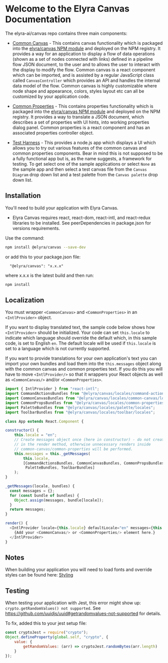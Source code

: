 # Welcome to the Elyra Canvas Documentation

The elyra-ai/canvas repo contains three main components:

* [Common Canvas](2.0-Common-Canvas-Documentation.md) - This contains canvas functionality which is packaged into the [elyra/canvas NPM module](https://www.npmjs.com/package/@elyra/canvas) and deployed on the NPM registry. It provides a way for an application to display a flow of data operations (shown as a set of nodes connected with links) defined in a pipeline flow JSON document, to the user and to allows the user to interact with the display to modify the flow. Common canvas is a react component which can be imported, and is assisted by a regular JavaScript class called `CanvasController` which provides an API and handles the internal data model of the flow. Common canvas is highly customizable where node shape and appearance, colors, styles layout etc can all be customized by your application code.

* [Common Properties](3.0-Common-Properties-documentation.md) - This contains properties functionality which is packaged into the [elyra/canvas NPM module](https://www.npmjs.com/package/@elyra/canvas) and deployed on the NPM registry. It provides a way to translate a JSON document, which describes a set of properties with UI hints, into working properties dialog panel. Common properties is a react component and has an associated properties controller object. 

* [Test Harness](https://github.com/elyra-ai/canvas/tree/master/canvas_modules/harness#test-harness) - This provides a node.js app which displays a UI which allows you to try out various features of the common canvas and common properties components. Bear in mind this is not supposed to be a fully functional app but is, as the name suggests, a framework for testing. To get select one of the sample applications or select `None` as the sample app and then select a test canvas file from the `Canvas Diagram` drop down list and a test palette from the `Canvas palette` drop down list.

## Installation

You'll need to build your application with Elyra Canvas.

* Elyra Canvas requires react, react-dom, react-intl, and react-redux libraries to be installed. See peerDependencies in package.json for versions requirements.

Use the command:
```sh
npm install @elyra/canvas --save-dev
```
or add this to your package.json file:

```
  "@elyra/canvas": "x.x.x"
```
where x.x.x is the latest build and then run:
```sh
npm install
```

## Localization
You must wrapper `<CommonCanvas>` and `<CommonProperties>` in an `<IntlProvider>` object.

If you want to display translated text, the sample code below shows how `<IntlProvider>` should be initialized. Your code can set `this.locale` to indicate which language should override the default which, in this sample code, is set to English `en`. The default locale will be used if `this.locale` is set to a language which is not currently supported.

If you want to provide translations for your own application's text you can import your own bundles and load them into the `this.messages` object along with the common canvas and common properties text. If you do this you will have to move `<IntlProvider/>` so that it wrappers your React objects as well as `<CommonCanvas/>` and/or `<CommonProperties>`.

```js
import { IntlProvider } from "react-intl";
import CommandActionsBundles from "@elyra/canvas/locales/command-actions/locales";
import CommonCanvasBundles from "@elyra/canvas/locales/common-canvas/locales";
import CommonPropsBundles from "@elyra/canvas/locales/common-properties/locales";
import PaletteBundles from "@elyra/canvas/locales/palette/locales";
import ToolbarBundles from "@elyra/canvas/locales/toolbar/locales";

class App extends React.Component {

constructor() {
    this.locale = "en";
    // Create messages object once (here in constructor) - do not create messages
    // in the render method, otherwise unnecessary renders inside
    // common-canvas/common-properties will be performed.
    this.messages = this._getMessages(
        this.locale,
        [CommandActionsBundles, CommonCanvasBundles, CommonPropsBundles,
         PaletteBundles, ToolbarBundles]
    );
}

_getMessages(locale, bundles) {
  const messages = {};
  for (const bundle of bundles) {
    Object.assign(messages, bundle[locale]);
  }
  return messages;
}

render() {
  <IntlProvider locale={this.locale} defaultLocale="en" messages={this.messages}>
    {Add your <CommonCanvas/> or <CommonProperties/> element here.}
  </IntlProvider>
}
```

## Notes
When building your application you will need to load fonts and override styles can be found here:
[Styling](4.0-Styling.md)

## Testing
When testing your application with Jest, this error might show up: `crypto.getRandomValues() not supported`. See https://github.com/uuidjs/uuid#getrandomvalues-not-supported for details. 

To fix, added this to your jest setup file:
```js
const cryptoJest = require("crypto");
Object.defineProperty(global.self, "crypto", {
	value: {
		getRandomValues: (arr) => cryptoJest.randomBytes(arr.length)
	}
});
```
